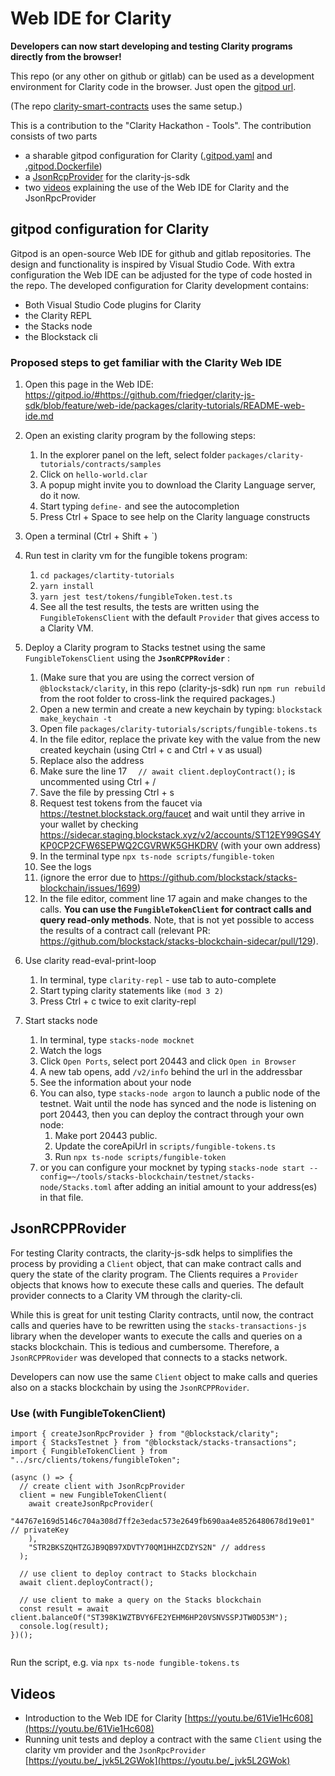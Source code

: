 # Web IDE for Clarity

**Developers can now start developing and testing Clarity programs directly from the browser!**

This repo (or any other on github or gitlab) can be used as a development environment 
for Clarity code in the browser. Just open the [gitpod url](https://gitpod.io/#https://github.com/friedger/clarity-js-sdk/blob/feature/web-ide/packages/clarity-tutorials/README-web-ide.md).

(The repo [clarity-smart-contracts](https://github.com/friedger/clarity-smart-contracts) uses the same setup.)

This is a contribution to the "Clarity Hackathon - Tools".
The contribution consists of two parts
- a sharable gitpod configuration for Clarity ([.gitpod.yaml](/.gitpod.yaml) and [.gitpod.Dockerfile](/.gitpod.Dockerfile))
- a [JsonRcpProvider](/packages/clarity/src/providers/jsonRcp) for the clarity-js-sdk
- two [videos](https://www.youtube.com/playlist?list=PLA5-mLPrLnHpc6WsieRck1_VE03kuvIAh) explaining the use of the Web IDE for Clarity and the JsonRpcProvider

## gitpod configuration for Clarity
Gitpod is an open-source Web IDE for github and gitlab repositories. The design and functionality is inspired by Visual Studio Code.
With extra configuration the Web IDE can be adjusted for the type of code hosted in the repo.
The developed configuration for Clarity development contains:
* Both Visual Studio Code plugins for Clarity
* the Clarity REPL
* the Stacks node
* the Blockstack cli


### Proposed steps to get familiar with the Clarity Web IDE
1. Open this page in the Web IDE: 
https://gitpod.io/#https://github.com/friedger/clarity-js-sdk/blob/feature/web-ide/packages/clarity-tutorials/README-web-ide.md

1. Open an existing clarity program by the following steps:
    1. In the explorer panel on the left, select folder `packages/clarity-tutorials/contracts/samples` 
    1. Click on `hello-world.clar`
    1. A popup might invite you to download the Clarity Language server, do it now.
    1. Start typing `define-` and see the autocompletion
    1. Press Ctrl + Space to see help on the Clarity language constructs
    
1. Open a terminal (Ctrl + Shift + `)
1. Run test in clarity vm for the fungible tokens program: 
   1. `cd packages/clartity-tutorials`
   1. `yarn install`
   1. `yarn jest test/tokens/fungibleToken.test.ts`
   1. See all the test results, the tests are written using the `FungibleTokensClient` with the default `Provider` that gives access to a Clarity VM.

1. Deploy a Clarity program to Stacks testnet using the same `FungibleTokensClient` using the **`JsonRCPPRovider`** :
    1. (Make sure that you are using the correct version of `@blockstack/clarity`, in this repo (clarity-js-sdk) run `npm run rebuild` from the root folder to cross-link the required packages.)
    1. Open a new termin and create a new keychain by typing: `blockstack make_keychain -t`
    1. Open file `packages/clarity-tutorials/scripts/fungible-tokens.ts`
    1. In the file editor, replace the private key with the value from the new created keychain (using Ctrl + c and Ctrl + v as usual)
    1. Replace also the address
    1. Make sure the line 17 `  // await client.deployContract();` is uncommented using Ctrl + /
    1. Save the file by pressing Ctrl + s
    1. Request test tokens from the faucet via https://testnet.blockstack.org/faucet and wait until they arrive in your wallet by checking https://sidecar.staging.blockstack.xyz/v2/accounts/ST12EY99GS4YKP0CP2CFW6SEPWQ2CGVRWK5GHKDRV (with your own address)
    1. In the terminal type `npx ts-node scripts/fungible-token`
    1. See the logs
    1. (ignore the error due to https://github.com/blockstack/stacks-blockchain/issues/1699)
    1. In the file editor, comment line 17 again and make changes to the calls. **You can use the `FungibleTokenClient` for contract calls and query read-only methods**. Note, that is not yet possible to access the results of a contract call (relevant PR: https://github.com/blockstack/stacks-blockchain-sidecar/pull/129).

1. Use clarity read-eval-print-loop
    1. In terminal, type `clarity-repl` - use tab to auto-complete
    1. Start typing clarity statements like `(mod 3 2)`
    1. Press Ctrl + c twice to exit clarity-repl
    
1. Start stacks node
    1. In terminal, type `stacks-node mocknet`
    1. Watch the logs
    1. Click `Open Ports`, select port 20443 and click `Open in Browser`
    1. A new tab opens, add `/v2/info` behind the url in the addressbar
    1. See the information about your node
    1. You can also, type `stacks-node argon` to launch a public node of the testnet. Wait until the node has synced and the node is listening on port 20443, then you can deploy the contract through your own node:
        1. Make port 20443 public. 
        1. Update the coreApiUrl in `scripts/fungible-tokens.ts`
        1. Run `npx ts-node scripts/fungible-token`
    1. or you can configure your mocknet by typing `stacks-node start --config=~/tools/stacks-blockchain/testnet/stacks-node/Stacks.toml` after adding an initial amount to your address(es) in that file.

## JsonRCPPRovider
For testing Clarity contracts, the clarity-js-sdk helps to simplifies the process by providing a `Client` object, that can make contract calls and query the state of the clarity program. The Clients requires a `Provider` objects that knows how to execute these calls and queries. The default provider connects to a Clarity VM through the clarity-cli.

While this is great for unit testing Clarity contracts, until now, the contract calls and queries have to be rewritten using the `stacks-transactions-js` library when the developer wants to execute the calls and queries on a stacks blockchain. This is tedious and cumbersome. Therefore, a `JsonRCPPRovider` was developed that connects to a stacks network. 

Developers can now use the same `Client` object to make calls and queries also on a stacks blockchain by using the `JsonRCPPRovider`.

### Use (with FungibleTokenClient)
```
import { createJsonRpcProvider } from "@blockstack/clarity";
import { StacksTestnet } from "@blockstack/stacks-transactions";
import { FungibleTokenClient } from "../src/clients/tokens/fungibleToken";

(async () => {
  // create client with JsonRcpProvider
  client = new FungibleTokenClient(
    await createJsonRpcProvider(
      "44767e169d5146c704a308d7ff2e3edac573e2649fb690aa4e8526480678d19e01" // privateKey
    ),
    "STR2BKSZQHTZGJB9QB97XDVTY70QM1HHZCDZYS2N" // address
  );

  // use client to deploy contract to Stacks blockchain
  await client.deployContract();

  // use client to make a query on the Stacks blockchain
  const result = await client.balanceOf("ST398K1WZTBVY6FE2YEHM6HP20VSNVSSPJTW0D53M");
  console.log(result);
})();


```

Run the script, e.g. via `npx ts-node fungible-tokens.ts`

## Videos
* Introduction to the Web IDE for Clarity [https://youtu.be/61Vie1Hc608](https://youtu.be/61Vie1Hc608)
* Running unit tests and deploy a contract with the same `Client` using the clarity vm provider and the `JsonRpcProvider` [https://youtu.be/_jvk5L2GWok](https://youtu.be/_jvk5L2GWok)

